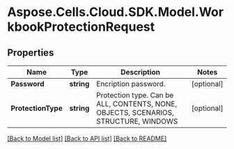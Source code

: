 # Aspose.Cells.Cloud.SDK.Model.WorkbookProtectionRequest
## Properties

Name | Type | Description | Notes
------------ | ------------- | ------------- | -------------
**Password** | **string** | Encription password. | [optional] 
**ProtectionType** | **string** | Protection type. Can be ALL, CONTENTS, NONE, OBJECTS, SCENARIOS, STRUCTURE, WINDOWS   | [optional] 

[[Back to Model list]](../README.md#documentation-for-models) [[Back to API list]](../README.md#documentation-for-api-endpoints) [[Back to README]](../README.md)

